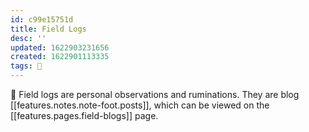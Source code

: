 ```yaml
---
id: c99e15751d
title: Field Logs
desc: ''
updated: 1622903231656
created: 1622901113335
tags: 🌿
---
```


📓 Field logs are personal observations and ruminations. They are blog [[features.notes.note-foot.posts]], which can be viewed on the [[features.pages.field-blogs]] page.
